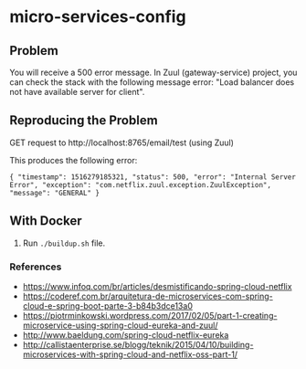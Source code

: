 
# micro-services-config


## Problem

You will receive a 500 error message. In Zuul (gateway-service) project, you can check the stack with the following message error: "Load balancer does not have available server for client".

## Reproducing the Problem

GET request to  http://localhost:8765/email/test (using Zuul)

This produces the following error:

`{
    "timestamp": 1516279185321,
    "status": 500,
    "error": "Internal Server Error",
    "exception": "com.netflix.zuul.exception.ZuulException",
    "message": "GENERAL"
}`

## With Docker

1. Run `./buildup.sh` file.

### References

- https://www.infoq.com/br/articles/desmistificando-spring-cloud-netflix
- https://coderef.com.br/arquitetura-de-microservices-com-spring-cloud-e-spring-boot-parte-3-b84b3dce13a0
- https://piotrminkowski.wordpress.com/2017/02/05/part-1-creating-microservice-using-spring-cloud-eureka-and-zuul/
- http://www.baeldung.com/spring-cloud-netflix-eureka
- http://callistaenterprise.se/blogg/teknik/2015/04/10/building-microservices-with-spring-cloud-and-netflix-oss-part-1/

